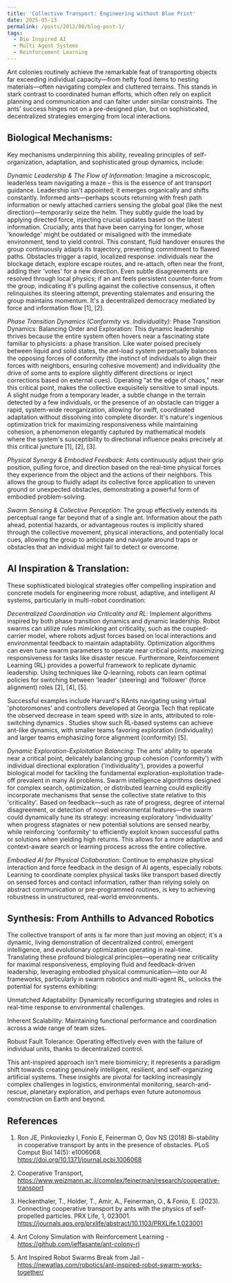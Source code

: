 ```yaml
---
title: 'Collective Transport: Engineering without Blue Print'
date: 2025-05-13
permalink: /posts/2012/08/blog-post-1/
tags:
  - Bio Inspired AI
  - Multi Agent Systems
  - Reinforcement Learning
---
```


Ant colonies routinely achieve the remarkable feat of transporting objects far exceeding individual capacity—from hefty food items to nesting materials—often navigating complex and cluttered terrains. This stands in stark contrast to coordinated human efforts, which often rely on explicit planning and communication and can falter under similar constraints. The ants' success hinges not on a pre-designed plan, but on sophisticated, decentralized strategies emerging from local interactions.

Biological Mechanisms:
----------------------
Key mechanisms underpinning this ability, revealing principles of self-organization, adaptation, and sophisticated group dynamics, include:

*Dynamic Leadership & The Flow of Information*: Imagine a microscopic, leaderless team navigating a maze – this is the essence of ant transport guidance. Leadership isn't appointed; it emerges organically and shifts constantly. Informed ants—perhaps scouts returning with fresh path information or newly attached carriers sensing the global goal (like the nest direction)—temporarily seize the helm. They subtly guide the load by applying directed force, injecting crucial updates based on the latest information. Crucially, ants that have been carrying for longer, whose 'knowledge' might be outdated or misaligned with the immediate environment, tend to yield control. This constant, fluid handover ensures the group continuously adapts its trajectory, preventing commitment to flawed paths. Obstacles trigger a rapid, localized response: individuals near the blockage detach, explore escape routes, and re-attach, often near the front, adding their 'votes' for a new direction. Even subtle disagreements are resolved through local physics; if an ant feels persistent counter-force from the group, indicating it's pulling against the collective consensus, it often relinquishes its steering attempt, preventing stalemates and ensuring the group maintains momentum. It's a decentralized democracy mediated by force and information flow [1], [2].

*Phase Transition Dynamics (Conformity vs. Individuality)*: Phase Transition Dynamics: Balancing Order and Exploration: This dynamic leadership thrives because the entire system often hovers near a fascinating state familiar to physicists: a phase transition. Like water poised precisely between liquid and solid states, the ant-load system perpetually balances the opposing forces of conformity (the instinct of individuals to align their forces with neighbors, ensuring cohesive movement) and individuality (the drive of some ants to explore slightly different directions or inject corrections based on external cues). Operating "at the edge of chaos," near this critical point, makes the collective exquisitely sensitive to small inputs. A slight nudge from a temporary leader, a subtle change in the terrain detected by a few individuals, or the presence of an obstacle can trigger a rapid, system-wide reorganization, allowing for swift, coordinated adaptation without dissolving into complete disorder. It's nature's ingenious optimization trick for maximizing responsiveness while maintaining cohesion, a phenomenon elegantly captured by mathematical models where the system's susceptibility to directional influence peaks precisely at this critical juncture [1], [2], [3].

*Physical Synergy & Embodied Feedback*: Ants continuously adjust their grip position, pulling force, and direction based on the real-time physical forces they experience from the object and the actions of their neighbors. This allows the group to fluidly adapt its collective force application to uneven ground or unexpected obstacles, demonstrating a powerful form of embodied problem-solving.

*Swarm Sensing & Collective Perception*: The group effectively extends its perceptual range far beyond that of a single ant. Information about the path ahead, potential hazards, or advantageous routes is implicitly shared through the collective movement, physical interactions, and potentially local cues, allowing the group to anticipate and navigate around traps or obstacles that an individual might fail to detect or overcome.

AI Inspiration & Translation:
------------------------------
These sophisticated biological strategies offer compelling inspiration and concrete models for engineering more robust, adaptive, and intelligent AI systems, particularly in multi-robot coordination:

*Decentralized Coordination via Criticality and RL*: Implement algorithms inspired by both phase transition dynamics and dynamic leadership. Robot swarms can utilize rules mimicking ant criticality, such as the coupled-carrier model, where robots adjust forces based on local interactions and environmental feedback to maintain adaptability. Optimization algorithms can even tune swarm parameters to operate near critical points, maximizing responsiveness for tasks like disaster rescue. Furthermore, Reinforcement Learning (RL) provides a powerful framework to replicate dynamic leadership. Using techniques like Q-learning, robots can learn optimal policies for switching between 'leader' (steering) and 'follower' (force alignment) roles [2], [4], [5].

Successful examples include Harvard's RAnts navigating using virtual 'photoromones' and controllers developed at Georgia Tech that replicate the observed decrease in team speed with size in ants, attributed to role-switching dynamics . Studies show such RL-based systems can achieve ant-like dynamics, with smaller teams favoring exploration (individuality) and larger teams emphasizing force alignment (conformity) [5].

*Dynamic Exploration-Exploitation Balancing*: The ants’ ability to operate near a critical point, delicately balancing group cohesion ('conformity') with individual directional exploration ('individuality'), provides a powerful biological model for tackling the fundamental exploration-exploitation trade-off prevalent in many AI problems. Swarm intelligence algorithms designed for complex search, optimization, or distributed learning could explicitly incorporate mechanisms that sense the collective state relative to this 'criticality'. Based on feedback—such as rate of progress, degree of internal disagreement, or detection of novel environmental features—the swarm could dynamically tune its strategy: increasing exploratory 'individuality' when progress stagnates or new potential solutions are sensed nearby, while reinforcing 'conformity' to efficiently exploit known successful paths or solutions when yielding high returns. This allows for a more adaptive and context-aware search or learning process across the entire collective.

*Embodied AI for Physical Collaboration*: Continue to emphasize physical interaction and force feedback in the design of AI agents, especially robots. Learning to coordinate complex physical tasks like transport based directly on sensed forces and contact information, rather than relying solely on abstract communication or pre-programmed routines, is key to achieving robustness in unstructured, real-world environments.

Synthesis: From Anthills to Advanced Robotics
----------------------------------------------
The collective transport of ants is far more than just moving an object; it's a dynamic, living demonstration of decentralized control, emergent intelligence, and evolutionary optimization operating in real-time. Translating these profound biological principles—operating near criticality for maximal responsiveness, employing fluid and feedback-driven leadership, leveraging embodied physical communication—into our AI frameworks, particularly in swarm robotics and multi-agent RL, unlocks the potential for systems exhibiting:

Unmatched Adaptability: Dynamically reconfiguring strategies and roles in real-time response to environmental challenges.

Inherent Scalability: Maintaining functional performance and coordination across a wide range of team sizes.

Robust Fault Tolerance: Operating effectively even with the failure of individual units, thanks to decentralized control.

This ant-inspired approach isn't mere biomimicry; it represents a paradigm shift towards creating genuinely intelligent, resilient, and self-organizing artificial systems. These insights are pivotal for tackling increasingly complex challenges in logistics, environmental monitoring, search-and-rescue, planetary exploration, and perhaps even future autonomous construction on Earth and beyond.

References
-------------
1. Ron JE, Pinkoviezky I, Fonio E, Feinerman O, Gov NS (2018) Bi-stability in cooperative transport by ants in the presence of obstacles. PLoS Comput Biol 14(5): e1006068. https://doi.org/10.1371/journal.pcbi.1006068

2. Cooperative Transport, https://www.weizmann.ac.il/complex/feinerman/research/cooperative-transport

3. Heckenthaler, T., Holder, T., Amir, A., Feinerman, O., & Fonio, E. (2023). Connecting cooperative transport by ants with the physics of self-propelled particles. PRX Life, 1, 023001. https://journals.aps.org/prxlife/abstract/10.1103/PRXLife.1.023001

4. Ant Colony Simulation with Reinforcement Learning - https://github.com/jeffasante/ant-colony-rl

5. Ant Inspired Robot Swarms Break from Jail - https://newatlas.com/robotics/ant-inspired-robot-swarm-works-together/
